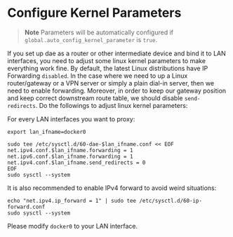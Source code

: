 # Configure Kernel Parameters

> **Note**
> Parameters will be automatically configured if `global.auto_config_kernel_parameter` is `true`.

If you set up dae as a router or other intermediate device and bind it to LAN interfaces, you need to adjust some linux kernel parameters to make everything work fine. By default, the latest Linux distributions have IP Forwarding `disabled`. In the case where we need to up a Linux router/gateway or a VPN server or simply a plain dial-in server, then we need to enable forwarding. Moreover, in order to keep our gateway position and keep correct downstream route table, we should disable `send-redirects`. Do the followings to adjust linux kernel parameters:

For every LAN interfaces you want to proxy:

```shell
export lan_ifname=docker0

sudo tee /etc/sysctl.d/60-dae-$lan_ifname.conf << EOF
net.ipv4.conf.$lan_ifname.forwarding = 1
net.ipv6.conf.$lan_ifname.forwarding = 1
net.ipv4.conf.$lan_ifname.send_redirects = 0
EOF
sudo sysctl --system
```

It is also recommended to enable IPv4 forward to avoid weird situations:

```shell
echo "net.ipv4.ip_forward = 1" | sudo tee /etc/sysctl.d/60-ip-forward.conf
sudo sysctl --system
```

Please modify `docker0` to your LAN interface.
